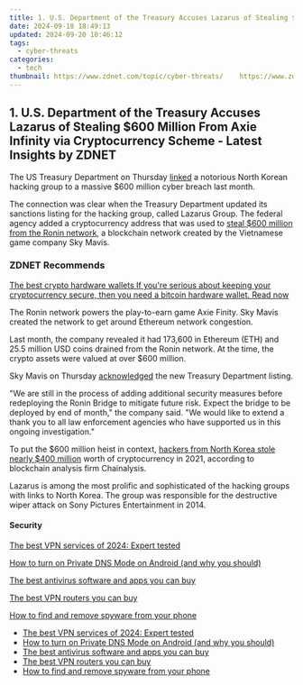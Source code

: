 ```yaml
---
title: 1. U.S. Department of the Treasury Accuses Lazarus of Stealing $600 Million From Axie Infinity via Cryptocurrency Scheme - Latest Insights by ZDNET
date: 2024-09-18 18:49:13
updated: 2024-09-20 10:46:12
tags:
  - cyber-threats
categories:
  - tech
thumbnail: https://www.zdnet.com/topic/cyber-threats/    https://www.zdnet.com/a/img/resize/6b27e19e2b26ce64e0e286fa2de5553f9bb6f447/2020/08/17/e16a2f99-05aa-4d45-8690-65cdc440948a/north-korea-lazarus-andariel-bluenoroff.jpg?width=170&height=96&fit=crop&auto=webp
---
```


## 1. U.S. Department of the Treasury Accuses Lazarus of Stealing $600 Million From Axie Infinity via Cryptocurrency Scheme - Latest Insights by ZDNET

The US Treasury Department on Thursday [linked](https://home.treasury.gov/policy-issues/financial-sanctions/recent-actions/20220414) a notorious North Korean hacking group to a massive $600 million cyber breach last month. 

The connection was clear when the Treasury Department updated its sanctions listing for the hacking group, called Lazarus Group. The federal agency added a cryptocurrency address that was used to [steal $600 million from the Ronin network](https://www.zdnet.com/article/ethereum-sidechain-ronin-that-powers-play-to-earn-game-is-fleeced-for-over-600m/), a blockchain network created by the Vietnamese game company Sky Mavis. 

### **ZDNET** Recommends

[The best crypto hardware wallets If you're serious about keeping your cryptocurrency secure, then you need a bitcoin hardware wallet.  Read now](https://www.zdnet.com/article/best-crypto-wallet/)

The Ronin network powers the play-to-earn game Axie Finity. Sky Mavis created the network to get around Ethereum network congestion. 

Last month, the company revealed it had 173,600 in Ethereum (ETH) and 25.5 million USD coins drained from the Ronin network. At the time, the crypto assets were valued at over $600 million.

Sky Mavis on Thursday [acknowledged](https://roninblockchain.substack.com/p/community-alert-ronin-validators?s=r) the new Treasury Department listing. 

"We are still in the process of adding additional security measures before redeploying the Ronin Bridge to mitigate future risk. Expect the bridge to be deployed by end of month," the company said. "We would like to extend a thank you to all law enforcement agencies who have supported us in this ongoing investigation."

To put the $600 million heist in context, [hackers from North Korea stole nearly $400 million](https://www.zdnet.com/article/north-korean-hackers-stole-a-record-breaking-amount-of-cryptocurrency-last-year/) worth of cryptocurrency in 2021, according to blockchain analysis firm Chainalysis. 

Lazarus is among the most prolific and sophisticated of the hacking groups with links to North Korea. The group was responsible for the destructive wiper attack on Sony Pictures Entertainment in 2014\. 

#### Security

[The best VPN services of 2024: Expert tested](https://www.zdnet.com/article/best-vpn/ "The best VPN services of 2024: Expert tested")

[How to turn on Private DNS Mode on Android (and why you should)](https://www.zdnet.com/article/how-to-turn-on-private-dns-mode-on-android-and-why-you-should/ "How to turn on Private DNS Mode on Android (and why you should)")

[The best antivirus software and apps you can buy](https://www.zdnet.com/article/best-antivirus/ "The best antivirus software and apps you can buy")

[The best VPN routers you can buy](https://www.zdnet.com/article/best-vpn-router/ "The best VPN routers you can buy")

[How to find and remove spyware from your phone](https://www.zdnet.com/article/how-to-find-and-remove-spyware-from-your-phone/ "How to find and remove spyware from your phone")

* [The best VPN services of 2024: Expert tested](https://www.zdnet.com/article/best-vpn/ "The best VPN services of 2024: Expert tested")
* [How to turn on Private DNS Mode on Android (and why you should)](https://www.zdnet.com/article/how-to-turn-on-private-dns-mode-on-android-and-why-you-should/ "How to turn on Private DNS Mode on Android (and why you should)")
* [The best antivirus software and apps you can buy](https://www.zdnet.com/article/best-antivirus/ "The best antivirus software and apps you can buy")
* [The best VPN routers you can buy](https://www.zdnet.com/article/best-vpn-router/ "The best VPN routers you can buy")
* [How to find and remove spyware from your phone](https://www.zdnet.com/article/how-to-find-and-remove-spyware-from-your-phone/ "How to find and remove spyware from your phone")

<ins class="adsbygoogle"
     style="display:block"
     data-ad-format="autorelaxed"
     data-ad-client="ca-pub-7571918770474297"
     data-ad-slot="1223367746"></ins>



<ins class="adsbygoogle"
     style="display:block"
     data-ad-client="ca-pub-7571918770474297"
     data-ad-slot="8358498916"
     data-ad-format="auto"
     data-full-width-responsive="true"></ins>
